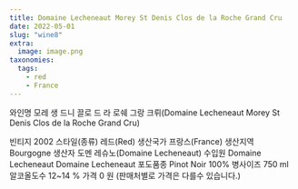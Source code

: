 ```yaml
---
title: Domaine Lecheneaut Morey St Denis Clos de la Roche Grand Cru
date: 2022-05-01
slug: "wine8"
extra:
  image: image.png
taxonomies:
  tags:
    - red
    - France
---
```


와인명     모레 생 드니 끌로 드 라 로쉐 그랑 크뤼(Domaine Lecheneaut Morey St 
Denis Clos de la Roche Grand Cru)

<!-- more -->

빈티지     2002
스타일(종류)     레드(Red)
생산국가    프랑스(France)
생산지역    Bourgogne
생산자     도멘 레슈노(Domaine Lecheneaut)
수입원     Domaine Lecheneaut Domaine Lecheneaut
포도품종    Pinot Noir 100%
병사이즈    750 ml
알코올도수   12~14 %
가격  0 원 (판매처별로 가격은 다를수 있습니다.)

